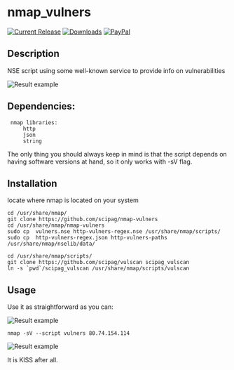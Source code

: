 # nmap_vulners

[![Current Release](https://img.shields.io/github/release/vulnersCom/nmap-vulners.svg "Current Release")](https://github.com/vulnersCom/nmap-vulners/releases/latest)
[![Downloads](https://img.shields.io/github/downloads/vulnersCom/nmap-vulners/total.svg "Downloads")](https://github.com/vulnersCom/nmap-vulners/releases) [![PayPal](https://img.shields.io/badge/donate-PayPal-green.svg)](https://paypal.me/videns)

## Description

NSE script using some well-known service to provide info on vulnerabilities

![Result example](https://github.com/anonymansz/nmap-vulners/blob/master/example.png)

## Dependencies:
     nmap libraries:
         http
         json
         string

The only thing you should always keep in mind is that the script depends on having software versions at hand, so it only works with -sV flag.
## Installation

locate where nmap is located on your system

~~~
cd /usr/share/nmap/
git clone https://github.com/scipag/nmap-vulners
cd /usr/share/nmap/nmap-vulners
sudo cp  vulners.nse http-vulners-regex.nse /usr/share/nmap/scripts/
sudo cp  http-vulners-regex.json http-vulners-paths /usr/share/nmap/nselib/data/
~~~
~~~
cd /usr/share/nmap/scripts/
git clone https://github.com/scipag/vulscan scipag_vulscan
ln -s `pwd`/scipag_vulscan /usr/share/nmap/scripts/vulscan
~~~	

## Usage

Use it as straightforward as you can:

![Result example](https://github.com/anonymansz/nmap-vulners/blob/master/simple_regex_example.png)

~~~	
nmap -sV --script vulners 80.74.154.114
~~~

![Result example](https://github.com/anonymansz/nmap-vulners/blob/master/paths_regex_example.png)

It is KISS after all.
